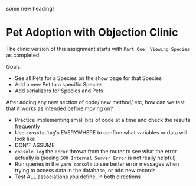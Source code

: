 some new heading!

# Pet Adoption with Objection Clinic

The clinic version of this assignment starts with `Part One: Viewing Species` as completed.

Goals:

- See all Pets for a Species on the show page for that Species
- Add a new Pet to a specific Species
- Add serializers for Species and Pets

After adding any new section of code/ new method/ etc, how can we test that it works as intended before moving on?

- Practice implementing small bits of code at a time and check the results frequently
- Use `console.log`'s EVERYWHERE to confirm what variables or data will look like
- DON'T ASSUME
- `console.log` the `error` thrown from the router to see what the error actually is (seeing `500 Internal Server Error` is not really helpful)
- Run queries in the `yarn console` to see better error messages when trying to access data in the database, or add new records
- Test ALL associations you define, in both directions
